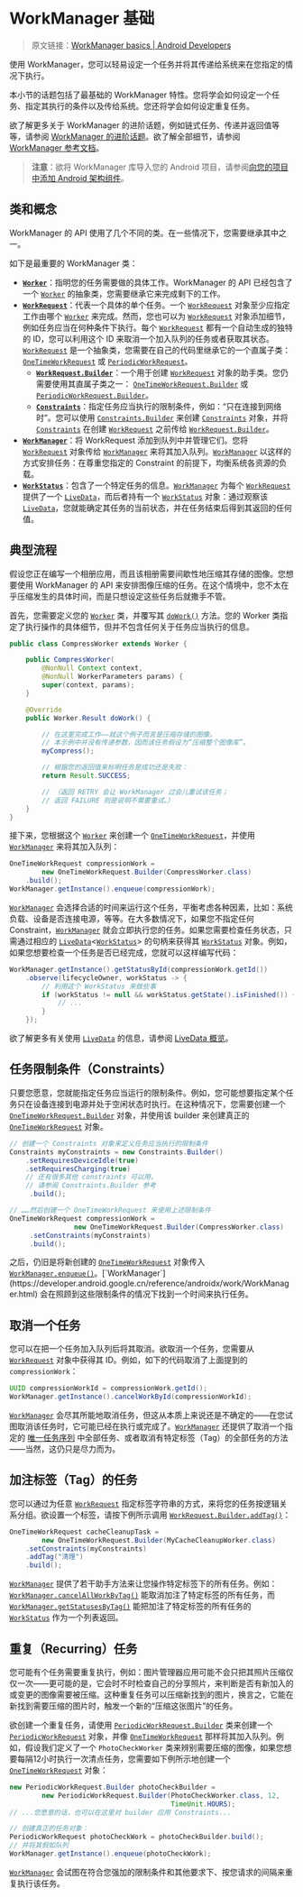 # WorkManager 基础
> 原文链接：[WorkManager basics  |  Android Developers](https://developer.android.google.cn/topic/libraries/architecture/workmanager/advanced)

使用 WorkManager，您可以轻易设定一个任务并将其传递给系统来在您指定的情况下执行。

本小节的话题包括了最基础的 WorkManager 特性。您将学会如何设定一个任务、指定其执行的条件以及传给系统。您还将学会如何设定重复任务。

欲了解更多关于 WorkManager 的进阶话题，例如链式任务、传递并返回值等等，请参阅 [WorkManager 的进阶话题](https://github.com/Android-Jetpack-Chinese-Translation/android-jetpack-chinese-translation/blob/master/DOCS/B_Guides/3_Core_topics/3_2_Architecture_Components/3_2_10_WorkManager/3_2_10_3_Advanced.md)。欲了解全部细节，请参阅 [WorkManager 参考文档](https://developer.android.google.cn/reference/androidx/work/package-summary)。

> **注意**：欲将 WorkManager 库导入您的 Android 项目，请参阅[向您的项目中添加 Android 架构组件](https://github.com/Android-Jetpack-Chinese-Translation/android-jetpack-chinese-translation/blob/master/DOCS/B_Guides/3_Core_topics/3_2_Architecture_Components/3_2_2_Adding_Components_to_your_Project.md)。

## 类和概念

WorkManager 的 API 使用了几个不同的类。在一些情况下，您需要继承其中之一。

如下是最重要的 WorkManager 类：

* [**`Worker`**](https://developer.android.google.cn/reference/androidx/work/Worker.html)：指明您的任务需要做的具体工作。WorkManager 的 API 已经包含了一个 [`Worker`](https://developer.android.google.cn/reference/androidx/work/Worker.html) 的抽象类，您需要继承它来完成剩下的工作。
* [**`WorkRequest`**](https://developer.android.google.cn/reference/androidx/work/WorkRequest.html)：代表一个具体的单个任务。一个 [`WorkRequest`](https://developer.android.google.cn/reference/androidx/work/WorkRequest.html) 对象至少应指定工作由哪个 [`Worker`](https://developer.android.google.cn/reference/androidx/work/Worker.html) 来完成。然而，您也可以为 [`WorkRequest`](https://developer.android.google.cn/reference/androidx/work/WorkRequest.html) 对象添加细节，例如任务应当在何种条件下执行。每个 [`WorkRequest`](https://developer.android.google.cn/reference/androidx/work/WorkRequest.html) 都有一个自动生成的独特的 ID，您可以利用这个 ID 来取消一个加入队列的任务或者获取其状态。[`WorkRequest`](https://developer.android.google.cn/reference/androidx/work/WorkRequest.html) 是一个抽象类，您需要在自己的代码里继承它的一个直属子类：[`OneTimeWorkRequest`](https://developer.android.google.cn/reference/androidx/work/OneTimeWorkRequest.html) 或 [`PeriodicWorkRequest`](https://developer.android.google.cn/reference/androidx/work/PeriodicWorkRequest.html)。
	* [**`WorkRequest.Builder`**](https://developer.android.google.cn/reference/androidx/work/WorkRequest.Builder.html)：一个用于创建 [`WorkRequest`](https://developer.android.google.cn/reference/androidx/work/WorkRequest.html) 对象的助手类。您仍需要使用其直属子类之一： [`OneTimeWorkRequest.Builder`](https://developer.android.google.cn/reference/androidx/work/OneTimeWorkRequest.Builder.html) 或 [`PeriodicWorkRequest.Builder`](https://developer.android.google.cn/reference/androidx/work/PeriodicWorkRequest.Builder.html)。
	* [**`Constraints`**](https://developer.android.google.cn/reference/androidx/work/Constraints.html)：指定任务应当执行的限制条件，例如：“只在连接到网络时”。您可以使用 [`Constraints.Builder`](https://developer.android.google.cn/reference/androidx/work/Constraints.Builder.html) 来创建 [`Constraints`](https://developer.android.google.cn/reference/androidx/work/Constraints.html) 对象，并将 [`Constraints`](https://developer.android.google.cn/reference/androidx/work/Constraints.html) 在创建 [`WorkRequest`](https://developer.android.google.cn/reference/androidx/work/WorkRequest.html) 之前传给 [`WorkRequest.Builder`](https://developer.android.google.cn/reference/androidx/work/WorkRequest.Builder.html)。
* [**`WorkManager`**](https://developer.android.google.cn/reference/androidx/work/WorkManager.html)：将 WorkRequest 添加到队列中并管理它们。您将 [`WorkRequest`](https://developer.android.google.cn/reference/androidx/work/WorkRequest.html) 对象传给 [`WorkManager`](https://developer.android.google.cn/reference/androidx/work/WorkManager.html) 来将其加入队列。[`WorkManager`](https://developer.android.google.cn/reference/androidx/work/WorkManager.html) 以这样的方式安排任务：在尊重您指定的 Constraint 的前提下，均衡系统各资源的负载。
* [**`WorkStatus`**](https://developer.android.google.cn/reference/androidx/work/WorkStatus.html)：包含了一个特定任务的信息。[`WorkManager`](https://developer.android.google.cn/reference/androidx/work/WorkManager.html) 为每个 [`WorkRequest`](https://developer.android.google.cn/reference/androidx/work/WorkRequest.html) 提供了一个 [`LiveData`](https://developer.android.google.cn/reference/android/arch/lifecycle/LiveData.html)，而后者持有一个 [`WorkStatus`](https://developer.android.google.cn/reference/androidx/work/WorkStatus.html) 对象：通过观察该 [`LiveData`](https://developer.android.google.cn/reference/android/arch/lifecycle/LiveData.html)，您就能确定其任务的当前状态，并在任务结束后得到其返回的任何值。

## 典型流程

假设您正在编写一个相册应用，而且该相册需要间歇性地压缩其存储的图像。您想要使用 WorkManager 的 API 来安排图像压缩的任务。在这个情境中，您不太在乎压缩发生的具体时间，而是只想设定这些任务后就撒手不管。

首先，您需要定义您的 [`Worker`](https://developer.android.google.cn/reference/androidx/work/Worker.html) 类，并覆写其 [`doWork()`](https://developer.android.google.cn/reference/androidx/work/Worker.html#doWork()) 方法。您的 Worker 类指定了执行操作的具体细节，但并不包含任何关于任务应当执行的信息。

```java
public class CompressWorker extends Worker {

    public CompressWorker(
        @NonNull Context context,
        @NonNull WorkerParameters params) {
        super(context, params);
    }

    @Override
    public Worker.Result doWork() {

        // 在这里完成工作——就这个例子而言是压缩存储的图像。
        // 本示例中并没有传递参数，因而该任务假设为“压缩整个图像库”。
        myCompress();

        // 根据您的返回值来标明任务是成功还是失败：
        return Result.SUCCESS;

        // （返回 RETRY 会让 WorkManager 过会儿重试该任务；
        // 返回 FAILURE 则是说明不需要重试。）
    }
}
```

接下来，您根据这个 [`Worker`](https://developer.android.google.cn/reference/androidx/work/Worker.html) 来创建一个 [`OneTimeWorkRequest`](https://developer.android.google.cn/reference/androidx/work/OneTimeWorkRequest.html)，并使用 [`WorkManager`](https://developer.android.google.cn/reference/androidx/work/WorkManager.html) 来将其加入队列：

```java
OneTimeWorkRequest compressionWork =
        new OneTimeWorkRequest.Builder(CompressWorker.class)
    .build();
WorkManager.getInstance().enqueue(compressionWork);
```

[`WorkManager`](https://developer.android.google.cn/reference/androidx/work/WorkManager.html) 会选择合适的时间来运行这个任务，平衡考虑各种因素，比如：系统负载、设备是否连接电源，等等。在大多数情况下，如果您不指定任何 Constraint，[`WorkManager`](https://developer.android.google.cn/reference/androidx/work/WorkManager.html) 就会立即执行您的任务。如果您需要检查任务状态，只需通过相应的 [`LiveData`](https://developer.android.google.cn/reference/android/arch/lifecycle/LiveData.html)<[`WorkStatus`](https://developer.android.google.cn/reference/androidx/work/WorkStatus.html)> 的句柄来获得其 [`WorkStatus`](https://developer.android.google.cn/reference/androidx/work/WorkStatus.html) 对象。例如，如果您想要检查一个任务是否已经完成，您就可以这样编写代码：

```java
WorkManager.getInstance().getStatusById(compressionWork.getId())
    .observe(lifecycleOwner, workStatus -> {
        // 利用这个 WorkStatus 来做些事
        if (workStatus != null && workStatus.getState().isFinished()) {
            // ...
        }
    });
```

欲了解更多有关使用 [`LiveData`](https://developer.android.google.cn/reference/android/arch/lifecycle/LiveData.html) 的信息，请参阅 [LiveData 概览](https://github.com/Android-Jetpack-Chinese-Translation/android-jetpack-chinese-translation/blob/master/DOCS/B_Guides/3_Core_topics/3_2_Architecture_Components/3_2_5_LiveData.md)。

## 任务限制条件（Constraints）

只要您愿意，您就能指定任务应当运行的限制条件。例如，您可能想要指定某个任务只在设备连接到电源并处于空闲状态时执行。在这种情况下，您需要创建一个 [`OneTimeWorkRequest.Builder`](https://developer.android.google.cn/reference/androidx/work/OneTimeWorkRequest.Builder.html) 对象，并使用该 builder 来创建真正的 [`OneTimeWorkRequest`](https://developer.android.google.cn/reference/androidx/work/OneTimeWorkRequest.html) 对象。

```java
// 创建一个 Constraints 对象来定义任务应当执行的限制条件
Constraints myConstraints = new Constraints.Builder()
    .setRequiresDeviceIdle(true)
    .setRequiresCharging(true)
    // 还有很多其他 constraints 可以用，
    // 请参阅 Constraints.Builder 参考
     .build();

// ……然后创建一个 OneTimeWorkRequest 来使用上述限制条件
OneTimeWorkRequest compressionWork =
                new OneTimeWorkRequest.Builder(CompressWorker.class)
     .setConstraints(myConstraints)
     .build();
```

之后，仍旧是将新创建的 [`OneTimeWorkRequest`](https://developer.android.google.cn/reference/androidx/work/OneTimeWorkRequest.html) 对象传入 [`WorkManager.enqueue()`](https://developer.android.google.cn/reference/androidx/work/WorkManager#enqueue(androidx.work.WorkRequest...))。[`WorkManager`](https://developer.android.google.cn/reference/androidx/work/WorkManager.html) 会在照顾到这些限制条件的情况下找到一个时间来执行任务。

## 取消一个任务

您可以在把一个任务加入队列后将其取消。欲取消一个任务，您需要从 [`WorkRequest`](https://developer.android.google.cn/reference/androidx/work/WorkRequest.html) 对象中获得其 ID。例如，如下的代码取消了上面提到的 `compressionWork`：

```java
UUID compressionWorkId = compressionWork.getId();
WorkManager.getInstance().cancelWorkById(compressionWorkId);
```

[`WorkManager`](https://developer.android.google.cn/reference/androidx/work/WorkManager.html) 会尽其所能地取消任务，但这从本质上来说还是不确定的——在您试图取消该任务时，它可能已经在执行或完成了。[`WorkManager`](https://developer.android.google.cn/reference/androidx/work/WorkManager.html) 还提供了取消一个指定的 [唯一任务序列](https://github.com/Android-Jetpack-Chinese-Translation/android-jetpack-chinese-translation/blob/master/DOCS/B_Guides/3_Core_topics/3_2_Architecture_Components/3_2_10_WorkManager/3_2_10_3_Advanced.md) 中全部任务、或者取消有特定标签（Tag）的全部任务的方法——当然，这仍只是尽力而为。

## 加注标签（Tag）的任务

您可以通过为任意 [`WorkRequest`](https://developer.android.google.cn/reference/androidx/work/WorkRequest.html) 指定标签字符串的方式，来将您的任务按逻辑关系分组。欲设置一个标签，请按下例所示调用 [`WorkRequest.Builder.addTag()`](https://developer.android.google.cn/reference/androidx/work/WorkRequest.Builder#addtag)：

```java
OneTimeWorkRequest cacheCleanupTask =
        new OneTimeWorkRequest.Builder(MyCacheCleanupWorker.class)
    .setConstraints(myConstraints)
    .addTag("清理")
    .build();
```

[`WorkManager`](https://developer.android.google.cn/reference/androidx/work/WorkManager.html) 提供了若干助手方法来让您操作特定标签下的所有任务。例如：[`WorkManager.cancelAllWorkByTag()`](https://developer.android.google.cn/reference/androidx/work/WorkManager#cancelallworkbytag) 能取消加注了特定标签的所有任务，而 [`WorkManager.getStatusesByTag()`](https://developer.android.google.cn/reference/androidx/work/WorkManager#getstatusesbytag) 能把加注了特定标签的所有任务的 [`WorkStatus`](https://developer.android.google.cn/reference/androidx/work/WorkStatus.html) 作为一个列表返回。

## 重复（Recurring）任务

您可能有个任务需要重复执行，例如：图片管理器应用可能不会只把其照片压缩仅仅一次——更可能的是，它会时不时检查自己的分享照片，来判断是否有新加入的或变更的图像需要被压缩。这种重复任务可以压缩新找到的图片，换言之，它能在新找到需要压缩的图片时，触发一个新的“压缩这张图片”的任务。

欲创建一个重复任务，请使用 [`PeriodicWorkRequest.Builder`](https://developer.android.google.cn/reference/androidx/work/PeriodicWorkRequest.Builder.html) 类来创建一个 [`PeriodicWorkRequest`](https://developer.android.google.cn/reference/androidx/work/PeriodicWorkRequest.html) 对象，并像 [`OneTimeWorkRequest`](https://developer.android.google.cn/reference/androidx/work/OneTimeWorkRequest.html) 那样将其加入队列。例如，假设我们定义了一个 `PhotoCheckWorker` 类来辨别需要压缩的图像，如果您想要每隔12小时执行一次清点任务，您需要如下例所示地创建一个 [`OneTimeWorkRequest`](https://developer.android.google.cn/reference/androidx/work/OneTimeWorkRequest.html) 对象：

```java
new PeriodicWorkRequest.Builder photoCheckBuilder =
        new PeriodicWorkRequest.Builder(PhotoCheckWorker.class, 12,
                                        TimeUnit.HOURS);
// ...您愿意的话，也可以在这里对 builder 应用 Constraints...

// 创建真正的任务对象：
PeriodicWorkRequest photoCheckWork = photoCheckBuilder.build();
// 并将其假如队列
WorkManager.getInstance().enqueue(photoCheckWork);
```

[`WorkManager`](https://developer.android.google.cn/reference/androidx/work/WorkManager.html) 会试图在符合您强加的限制条件和其他要求下、按您请求的间隔来重复执行该任务。

